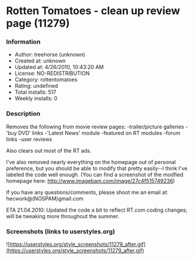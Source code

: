 # Rotten Tomatoes - clean up review page (11279)

### Information
- Author: treehorse (unknown)
- Created at: unknown
- Updated at: 4/26/2010, 10:43:20 AM
- License: NO-REDISTRIBUTION
- Category: rottentomatoes
- Rating: undefined
- Total installs: 517
- Weekly installs: 0


### Description
Removes the following from movie review pages:
-trailer/picture galleries
-'buy DVD' links
-'Latest News' module
-featured on RT modules
-forum links
-user reviews

Also clears out most of the RT ads. 

I've also removed nearly everything on the homepage out of personal preference, but you should be able to modify that pretty easily--I think I've labeled the code well enough. (You can find a screenshot of the modfied homepage here: http://www.imagebam.com/image/27c4f515749236)

If you have any questions/comments, please shoot me an email at:
 hecwork@(NOSPAM)gmail.com 

ETA 21.04.2010: Updated the code a bit to reflect RT.com coding changes; will be tweaking more throughout the summer.


### Screenshots (links to userstyles.org)
![https://userstyles.org/style_screenshots/11279_after.gif](https://userstyles.org/style_screenshots/11279_after.gif)


